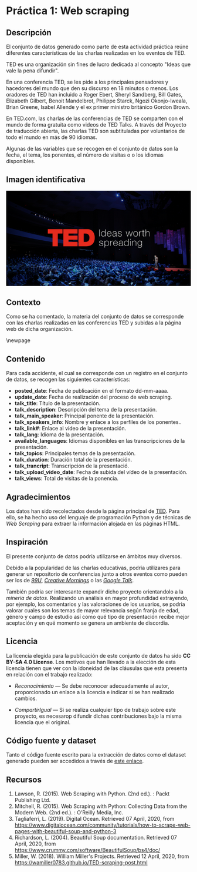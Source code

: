 # Práctica 1: Web scraping
## Descripción

El conjunto de datos generado como parte de esta actividad práctica reúne diferentes características de las charlas realizadas en los eventos de TED.

TED es una organización sin fines de lucro dedicada al concepto  "Ideas que vale la pena difundir". 

En una conferencia TED, se les pide a los principales pensadores y hacedores del mundo que den su discurso en 18 minutos o menos. Los oradores de TED han incluido a Roger Ebert, Sheryl Sandberg, Bill Gates, Elizabeth Gilbert, Benoit Mandelbrot, Philippe Starck, Ngozi Okonjo-Iweala, Brian Greene, Isabel Allende y el ex primer ministro británico Gordon Brown. 

En TED.com, las charlas de las conferencias de TED se comparten con el mundo de forma gratuita como videos de TED Talks. A través del Proyecto de traducción abierta, las charlas TED son subtituladas por voluntarios de todo el mundo en más de 90 idiomas. 

Algunas de las variables que se recogen en el conjunto de datos son la fecha, el tema, los ponentes, el número de visitas o o los idiomas disponibles.

## Imagen identificativa

![TED TALKS](./TED_banner.png)

## Contexto

Como se ha comentado, la materia del conjunto de datos se corresponde con las charlas realizadas en las conferencias TED y subidas a la página web de dicha organización.

\newpage
## Contenido

Para cada accidente, el cual se corresponde con un registro en el conjunto de datos, se recogen las siguientes características:

* **posted_date**: Fecha de publicación en el formato dd-mm-aaaa.  
* **update_date**: Fecha de realización del proceso de web scraping.  
* **talk_title**:  Título de la presentación.  
* **talk_description**: Descripción del tema de la presentación.  
* **talk_main_speaker**: Principal ponente de la presentación.  
* **talk_speakers_info**: Nombre y enlace a los perfiles de los ponentes..  
* **talk_link#**: Enlace al vídeo de la presentación.  
* **talk_lang**:  Idioma de la presentación.  
* **available_languages**: Idiomas disponibles en las transcripciones de la presentación.  
* **talk_topics**: Principales temas de la presentación.  
* **talk_duration**: Duración total de la presentación.  
* **talk_trancript**: Transcripción de la presentació.
* **talk_upload_video_date**: Fecha de subida del vídeo de la presentación.  
* **talk_views**: Total de visitas de la ponencia.

## Agradecimientos

Los datos han sido recolectados desde la página principal de [TED](https://www.ted.com/talks). Para ello, se ha hecho uso del lenguaje de programación Python y de técnicas de *Web Scraping* para extraer la información alojada en las páginas HTML.

## Inspiración

El presente conjunto de datos podría utilizarse en ámbitos muy diversos. 

Debido a la popularidad de las charlas educativas, podria utilizares para generar un repositorio de conferencias junto a otros eventos como pueden ser los de [*99U*](https://99u.adobe.com/), [*Creative Mornings*](https://creativemornings.com/) o las [*Google Talk*](https://talksat.withgoogle.com/).

También podria ser interesante expandir dicho proyecto orientandolo a la *mineria de datos*. Realizando un análisis en mayor profundidad extrayendo, por ejemplo, los comentarios y las valoraciones de los usuarios, se podria valorar cuales son los temas de mayor relevancia según franja de edad, género y campo de estudio así como qué tipo de presentación recibe mejor aceptación y en qué momento se genera un ambiente de discordia.

## Licencia

La licencia elegida para la publicación de este conjunto de datos ha sido **CC BY-SA 4.0 License**. Los motivos que han llevado a la elección de esta licencia tienen que ver con la idoneidad de las cláusulas que esta presenta en relación con el trabajo realizado:

* *Reconocimiento* — Se debe reconocer adecuadamente al autor, proporcionado un enlace a la licencia e indicar si se han realizado cambios.

* *CompartirIgual* — Si se realiza cualquier tipo de trabajo sobre este proyecto, es necesarop difundir dichas contribuciones bajo la misma licencia que el original. 


## Código fuente y dataset

Tanto el código fuente escrito para la extracción de datos como el dataset generado pueden ser accedidos a través de [este enlace](https://github.com/Rem-Blanch/Web-scraping-TED).

## Recursos

1. Lawson, R. (2015). Web Scraping with Python. (2nd ed.). : Packt Publishing Ltd.
2. Mitchell, R. (2015). Web Scraping with Python: Collecting Data from the Modern Web. (2nd ed.). : O’Reilly Media, Inc.
3. Tagliaferri, L. (2019). Digital Ocean. Retrieved 07 April, 2020, from https://www.digitalocean.com/community/tutorials/how-to-scrape-web-pages-with-beautiful-soup-and-python-3
4. Richardson, L. (2004). Beautiful Soup documentation. Retrieved 07 April, 2020, from https://www.crummy.com/software/BeautifulSoup/bs4/doc/
5. Miller, W. (2018). William Miller's Projects. Retrieved 12 April, 2020, from https://wamiller0783.github.io/TED-scraping-post.html
